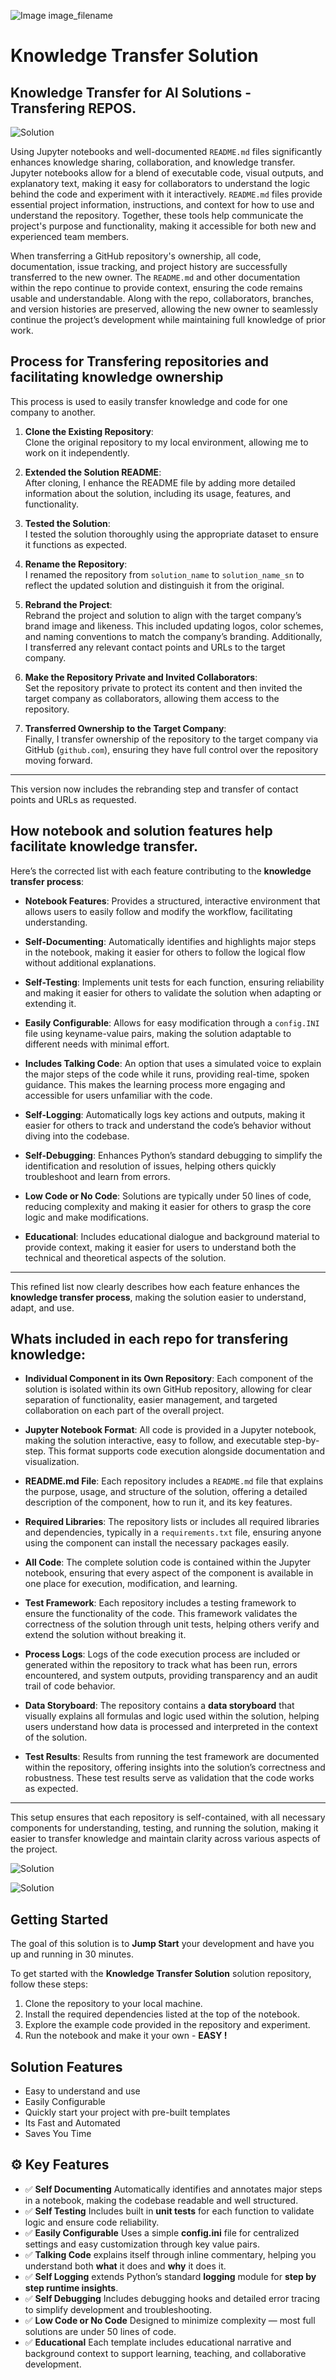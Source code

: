 ![Image image_filename](solution_sign.png)
    
# Knowledge Transfer Solution 

## Knowledge Transfer for AI Solutions - Transfering REPOS. 

    
![Solution](code.png)

    


Using Jupyter notebooks and well-documented `README.md` files significantly enhances knowledge sharing, collaboration, and knowledge transfer. Jupyter notebooks allow for a blend of executable code, visual outputs, and explanatory text, making it easy for collaborators to understand the logic behind the code and experiment with it interactively. `README.md` files provide essential project information, instructions, and context for how to use and understand the repository. Together, these tools help communicate the project's purpose and functionality, making it accessible for both new and experienced team members.

When transferring a GitHub repository's ownership, all code, documentation, issue tracking, and project history are successfully transferred to the new owner. The `README.md` and other documentation within the repo continue to provide context, ensuring the code remains usable and understandable. Along with the repo, collaborators, branches, and version histories are preserved, allowing the new owner to seamlessly continue the project’s development while maintaining full knowledge of prior work.


## Process for Transfering repositories and facilitating knowledge ownership 

This process is used to easily transfer knowledge and code for one company to another. 

1. **Clone the Existing Repository**:  
   Clone the original repository to my local environment, allowing me to work on it independently.

2. **Extended the Solution README**:  
   After cloning, I enhance the README file by adding more detailed information about the solution, including its usage, features, and functionality.

3. **Tested the Solution**:  
   I tested the solution thoroughly using the appropriate dataset to ensure it functions as expected. 
   
4. **Rename the Repository**:  
   I renamed the repository from `solution_name` to `solution_name_sn` to reflect the updated solution and distinguish it from the original.

5. **Rebrand the Project**:  
   Rebrand  the project and solution to align with the target company’s brand image and likeness. This included updating logos, color schemes, and naming conventions to match the company’s branding. Additionally, I transferred any relevant contact points and URLs to the target company.

6. **Make the Repository Private and Invited Collaborators**:  
   Set the repository private to protect its content and then invited the target company as collaborators, allowing them access to the repository.

7. **Transferred Ownership to the Target Company**:  
   Finally, I transfer ownership of the repository to the target company via GitHub (`github.com`), ensuring they have full control over the repository moving forward.

---

This version now includes the rebranding step and transfer of contact points and URLs as requested.



## How notebook and solution features help facilitate knowledge transfer. 

Here’s the corrected list with each feature contributing to the **knowledge transfer process**:

- **Notebook Features**: Provides a structured, interactive environment that allows users to easily follow and modify the workflow, facilitating understanding.

- **Self-Documenting**: Automatically identifies and highlights major steps in the notebook, making it easier for others to follow the logical flow without additional explanations.

- **Self-Testing**: Implements unit tests for each function, ensuring reliability and making it easier for others to validate the solution when adapting or extending it.

- **Easily Configurable**: Allows for easy modification through a `config.INI` file using keyname-value pairs, making the solution adaptable to different needs with minimal effort.

- **Includes Talking Code**: An option that uses a simulated voice to explain the major steps of the code while it runs, providing real-time, spoken guidance. This makes the learning process more engaging and accessible for users unfamiliar with the code.

- **Self-Logging**: Automatically logs key actions and outputs, making it easier for others to track and understand the code’s behavior without diving into the codebase.

- **Self-Debugging**: Enhances Python’s standard debugging to simplify the identification and resolution of issues, helping others quickly troubleshoot and learn from errors.

- **Low Code or No Code**: Solutions are typically under 50 lines of code, reducing complexity and making it easier for others to grasp the core logic and make modifications.

- **Educational**: Includes educational dialogue and background material to provide context, making it easier for users to understand both the technical and theoretical aspects of the solution.

---

This refined list now clearly describes how each feature enhances the **knowledge transfer process**, making the solution easier to understand, adapt, and use.


## Whats included in each repo for transfering knowledge: 

- **Individual Component in its Own Repository**: Each component of the solution is isolated within its own GitHub repository, allowing for clear separation of functionality, easier management, and targeted collaboration on each part of the overall project.

- **Jupyter Notebook Format**: All code is provided in a Jupyter notebook, making the solution interactive, easy to follow, and executable step-by-step. This format supports code execution alongside documentation and visualization.

- **README.md File**: Each repository includes a `README.md` file that explains the purpose, usage, and structure of the solution, offering a detailed description of the component, how to run it, and its key features.

- **Required Libraries**: The repository lists or includes all required libraries and dependencies, typically in a `requirements.txt` file, ensuring anyone using the component can install the necessary packages easily.

- **All Code**: The complete solution code is contained within the Jupyter notebook, ensuring that every aspect of the component is available in one place for execution, modification, and learning.

- **Test Framework**: Each repository includes a testing framework to ensure the functionality of the code. This framework validates the correctness of the solution through unit tests, helping others verify and extend the solution without breaking it.

- **Process Logs**: Logs of the code execution process are included or generated within the repository to track what has been run, errors encountered, and system outputs, providing transparency and an audit trail of code behavior.

- **Data Storyboard**: The repository contains a **data storyboard** that visually explains all formulas and logic used within the solution, helping users understand how data is processed and interpreted in the context of the solution.

- **Test Results**: Results from running the test framework are documented within the repository, offering insights into the solution’s correctness and robustness. These test results serve as validation that the code works as expected.

---

This setup ensures that each repository is self-contained, with all necessary components for understanding, testing, and running the solution, making it easier to transfer knowledge and maintain clarity across various aspects of the project.




![Solution](code.png)

    
![Solution](code.png)

    
## Getting Started

The goal of this solution is to **Jump Start** your development and have you up and running in 30 minutes. 

To get started with the **Knowledge Transfer Solution** solution repository, follow these steps:
1. Clone the repository to your local machine.
2. Install the required dependencies listed at the top of the notebook.
3. Explore the example code provided in the repository and experiment.
4. Run the notebook and make it your own - **EASY !**
    
## Solution Features

- Easy to understand and use  
- Easily Configurable 
- Quickly start your project with pre-built templates
- Its Fast and Automated
- Saves You Time 



## ⚙️ Key Features

- ✅ **Self Documenting** Automatically identifies and annotates major steps in a notebook, making the codebase readable and well structured.
- ✅ **Self Testing** Includes built in **unit tests** for each function to validate logic and ensure code reliability.
- ✅ **Easily Configurable** Uses a simple **config.ini** file for centralized settings and easy customization through key value pairs.
- ✅ **Talking Code** explains itself through inline commentary, helping you understand both **what** it does and **why** it does it.
- ✅ **Self Logging** extends Python’s standard **logging** module for **step by step runtime insights**.
- ✅ **Self Debugging** Includes debugging hooks and detailed error tracing to simplify development and troubleshooting.
- ✅ **Low Code or  No Code** Designed to minimize complexity — most full solutions are under 50 lines of code.
- ✅ **Educational** Each template includes educational narrative and background context to support learning, teaching, and collaborative development.

    